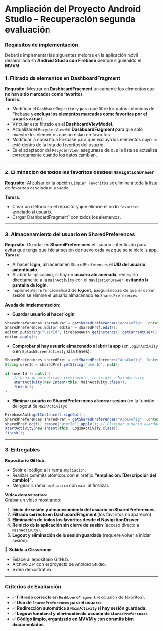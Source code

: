 
# **Ampliación del Proyecto Android Studio – Recuperación segunda evaluación**  

### **Requisitos de implementación**  

Deberás implementar las siguientes mejoras en la aplicación móvil desarrollada en **Android Studio con Firebase** siempre siguienddo el **MVVM**:  

### **1. Filtrado de elementos en DashboardFragment**  
 **Requisito**: Mostrar en **DashboardFragment** únicamente los elementos que **no han sido marcados como favoritos**.  
 **Tareas**:  
- Modificar el `DashboardRepository` para que filtre los datos obtenidos de Firebase y **excluya los elementos marcados como favoritos por el usuario actual**.  
- Vincular este filtrado en el **DashboardViewModel**.  
- Actualizar el `RecyclerView` en **DashboardFragment** para que solo muestre los elementos que no están en favoritos.  
- Modificar la consulta a Firebase para que excluya los elementos cuyo `id` esté dentro de la lista de favoritos del usuario.  
- En el adaptador del `RecyclerView`, asegurarse de que la lista se actualiza correctamente cuando los datos cambian.  

---
### **2. Eliminacion de todos los favoritos desdeel `NavigationDrawer`**
 **Requisito**:  Al pulsar en la opción `Limpiar Favoritos` se eliminará toda la lista de favoritos asociada al usuario.

 **Tareas**:  

 - Crear un método en el repository que elimine el nodo `favoritos` asociado al usuario.
 - Cargar DashboardFragment``con todos los elementos.
---
### **3. Almacenamiento del usuario en SharedPreferences**  
 **Requisito**: Guardar en **SharedPreferences** el usuario autenticado para evitar que tenga que iniciar sesión de nuevo cada vez que se reinicie la app.  
 **Tareas**:  
- Al hacer **login**, almacenar en `SharedPreferences` el **UID del usuario autenticado**.  
- Al abrir la aplicación, si hay un **usuario almacenado**, redirigirlo directamente a la `MainActivity` con el `NavigationDrawer`, **evitando la pantalla de login**.  
- Implementar la funcionalidad de **logout**, asegurándose de que al cerrar sesión se elimine el usuario almacenado en `SharedPreferences`.  

 **Ayuda de implementación**:  
- **Guardar usuario al hacer login**  
```java
SharedPreferences sharedPref = getSharedPreferences("AppConfig", Context.MODE_PRIVATE);
SharedPreferences.Editor editor = sharedPref.edit();
editor.putString("userId", FirebaseAuth.getInstance().getCurrentUser().getUid());
editor.apply();
```
- **Comprobar si hay usuario almacenado al abrir la app** (en `LoginActivity` o en `SplashScreenActivity` si la tienes):  
```java
SharedPreferences sharedPref = getSharedPreferences("AppConfig", Context.MODE_PRIVATE);
String userId = sharedPref.getString("userId", null);

if (userId != null) {
    // Usuario autenticado previamente, redirigir a MainActivity
    startActivity(new Intent(this, MainActivity.class));
    finish();
}
```
- **Eliminar usuario de SharedPreferences al cerrar sesión** (en la función de logout de `MainActivity`):  
```java
FirebaseAuth.getInstance().signOut();
SharedPreferences sharedPref = getSharedPreferences("AppConfig", Context.MODE_PRIVATE);
sharedPref.edit().remove("userId").apply(); // Eliminar usuario guardado
startActivity(new Intent(this, LoginActivity.class));
finish();
```

---

### **3. Entregables**  
 **Repositorio GitHub:**  
- Subir el código a la rama `ampliacion`.  
- Realizar commits atómicos con el prefijo **"Ampliación: [Descripción del cambio]"**.  
- Mergear la rama `ampliacion` con `main` al finalizar.  

 **Vídeo demostrativo:**  
Grabar un vídeo mostrando:  
1. **Inicio de sesión y almacenamiento del usuario en SharedPreferences**.  
2. **Filtrado correcto en DashboardFragment** (los favoritos no aparecen).
3. **Eliminación de todos los favoritos desde el NavigationDrawer** 
4. **Reinicio de la aplicación sin cierre de sesión** (acceso directo a `MainActivity`).  
5. **Logout y eliminación de la sesión guardada** (requiere volver a iniciar sesión).  

📌 **Subida a Classroom:**  
- Enlace al repositorio GitHub.  
- Archivo ZIP con el proyecto de Android Studio.  
- Vídeo demostrativo.  

---

### **Criterios de Evaluación**  
- ✅ **Filtrado correcto en `DashboardFragment`** (exclusión de favoritos).  
- ✅ **Uso de `SharedPreferences` para el usuario**.  
- ✅ **Redirección automática a `MainActivity` si hay sesión guardada**.  
- ✅ **Logout funcional y eliminación de usuario de `SharedPreferences`**.  
- ✅ **Código limpio, organizado en MVVM y con commits bien documentados**.  

